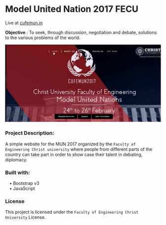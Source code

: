 # Model United Nation 2017 FECU 
Live at [cufemun.in](cufemun.in)

<b>Objective</b> : To seek, through discussion, negotiation and debate, solutions to the various problems of the world.

![Demo gif](https://github.com/Chakru/Model-United-Nation-2017/blob/gh-pages/Readme.gif)

### Project Description:

A simple website for the MUN 2017 organized by the `Faculty of Engineering Christ university` where people from different parts of the country can take part in order to show case their talent in debating, diplomacy.


### Built with: <br>
&emsp;•	Bootstrap v3 <br>
&emsp;•	JavaScript <br>


### License

This project is licensed under the `Faculty of Engineering Christ University` License.

